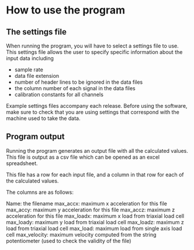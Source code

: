 # How to use the program

## The settings file

When running the program, you will have to select a settings file to use.
This settings file allows the user to specify specific information about the input data
including

* sample rate
* data file extension
* number of header lines to be ignored in the data files
* the column number of each signal in the data files
* calibration constants for all channels

Example settings files accompany each release. Before using the software, make sure to check that
you are using settings that correspond with the machine used to take the data.

## Program output
Running the program generates an output file with all the calculated values. This file is output as a csv file
which can be opened as an excel spreadsheet.

This file has a row for each input file, and a column in that row for each of the calculated values.

The columns are as follows:

Name: the filename
max_accx: maximum x acceleration for this file
max_accy: maximum y acceleration for this file
max_accz: maximum z acceleration for this file
max_loadx: maximum x load from triaxial load cell
max_loady: maximum y load from triaxial load cell
max_loadz: maximum z load from triaxial load cell
max_load: maximum load from single axis load cell
max_velocity: maximum velocity computed from the string potentiometer (used to
check the validity of the file)
